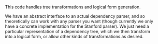 This code handles tree transformations and logical form generation.

We have an abstract interface to an actual dependency parser, and so theoretically can work with
any parser you want (though currently we only have a concrete implementation for the Stanford
parser).  We just need a particular representation of a dependency tree, which we then transform
into a logical form, or allow other kinds of transformations as desired.
